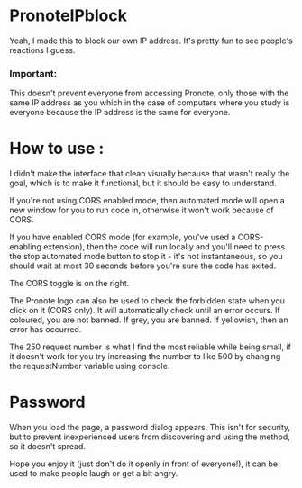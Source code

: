 # PronoteIPblock
Yeah, I made this to block our own IP address. It's pretty fun to see people's reactions I guess.

### Important:
This doesn't prevent everyone from accessing Pronote, only those with the same IP address as you which in the case of computers where you study is everyone because the IP address is the same for everyone.

# How to use :

I didn't make the interface that clean visually because that wasn't really the goal, which is to make it functional, but it should be easy to understand.

If you're not using CORS enabled mode, then automated mode will open a new window for you to run code in, otherwise it won't work because of CORS.

If you have enabled CORS mode (for example, you've used a CORS-enabling extension), then the code will run locally and you'll need to press the stop automated mode button to stop it - it's not instantaneous, so you should wait at most 30 seconds before you're sure the code has exited.

The CORS toggle is on the right.

The Pronote logo can also be used to check the forbidden state when you click on it (CORS only). It will automatically check until an error occurs. If coloured, you are not banned. If grey, you are banned. If yellowish, then an error has occurred.

The 250 request number is what I find the most reliable while being small, if it doesn't work for you try increasing the number to like 500 by changing the requestNumber variable using console.


# Password
When you load the page, a password dialog appears. This isn't for security, but to prevent inexperienced users from discovering and using the method, so it doesn't spread.

Hope you enjoy it (just don't do it openly in front of everyone!), it can be used to make people laugh or get a bit angry.
